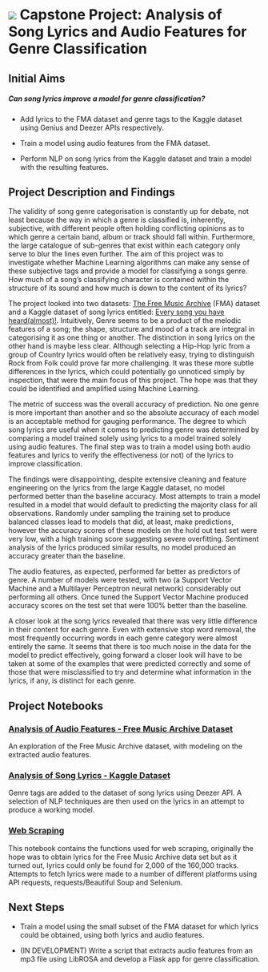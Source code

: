 # ![](https://ga-dash.s3.amazonaws.com/production/assets/logo-9f88ae6c9c3871690e33280fcf557f33.png) Capstone Project: Analysis of Song Lyrics and Audio Features for Genre Classification

## Initial Aims

##### Can song lyrics improve a model for genre classification?

- Add lyrics to the FMA dataset and genre tags to the Kaggle dataset using Genius and Deezer APIs respectively.


- Train a model using audio features from the FMA dataset.


- Perform NLP on song lyrics from the Kaggle dataset and train a model with the resulting features.


## Project Description and Findings
The validity of song genre categorisation is constantly up for debate, not least because the way in which a genre is classified is, inherently, subjective, with different people often holding conflicting opinions as to which genre a certain band, album or track should fall within. Furthermore, the large catalogue of sub-genres that exist within each category only serve to blur the lines even further. The aim of this project was to investigate whether Machine Learning algorithms can make any sense of these subjective tags and provide a model for classifying a songs genre. How much of a song’s classifying character is contained within the structure of its sound and how much is down to the content of its lyrics?

The project looked into two datasets: [The Free Music Archive](http://freemusicarchive.org/) (FMA) dataset and a Kaggle dataset of song lyrics entitled: [Every song you have heard(almost)!](https://www.kaggle.com/artimous/every-song-you-have-heard-almost/home). Intuitively, Genre seems to be a product of the melodic features of a song; the shape, structure and mood of a track are integral in categorising it as one thing or another. The distinction in song lyrics on the other hand is maybe less clear. Although selecting a Hip-Hop lyric from a group of Country lyrics would often be relatively easy, trying to distinguish Rock from Folk could prove far more challenging. It was these more subtle differences in the lyrics, which could potentially go unnoticed simply by inspection, that were the main focus of this project. The hope was that they could be identified and amplified using Machine Learning.

The metric of success was the overall accuracy of prediction. No one genre is more important than another and so the absolute accuracy of each model is an acceptable method for gauging performance. The degree to which song lyrics are useful when it comes to predicting genre was determined by comparing a model trained solely using lyrics to a model trained solely using audio features. The final step was to train a model using both audio features and lyrics to verify the effectiveness (or not) of the lyrics to improve classification.

The findings were disappointing, despite extensive cleaning and feature engineering on the lyrics from the large Kaggle dataset, no model performed better than the baseline accuracy. Most attempts to train a model resulted in a model that would default to predicting the majority class for all observations. Randomly under sampling the training set to produce balanced classes lead to models that did, at least, make predictions, however the accuracy scores of these models on the hold out test set were very low, with a high training score suggesting severe overfitting. Sentiment analysis of the lyrics produced similar results, no model produced an accuracy greater than the baseline.

The audio features, as expected, performed far better as predictors of genre. A number of models were tested, with two (a Support Vector Machine and a Multilayer Perceptron neural network) considerably out performing all others. Once tuned the Support Vector Machine produced accuracy scores on the test set that were 100% better than the baseline.

A closer look at the song lyrics revealed that there was very little difference in their content for each genre. Even with extensive stop word removal, the most frequently occurring words in each genre category were almost entirely the same. It seems that there is too much noise in the data for the model to predict effectively, going forward a closer look will have to be taken at some of the examples that were predicted correctly and some of those that were misclassified to try and determine what information in the lyrics, if any, is distinct for each genre.

## Project Notebooks
### [Analysis of Audio Features - Free Music Archive Dataset](./audio_feature_analysis.ipynb)

An exploration of the Free Music Archive dataset, with modeling on the extracted audio features.

### [Analysis of Song Lyrics - Kaggle Dataset](./lyric_analysis.ipynb)

Genre tags are added to the dataset of song lyrics using Deezer API. A selection of NLP techniques are then used on the lyrics in an attempt to produce a working model.

### [Web Scraping](./web_scraping.ipynb)

This notebook contains the functions used for web scraping, originally the hope was to obtain lyrics for the Free Music Archive data set but as it turned out, lyrics could only be found for 2,000 of the 160,000 tracks. Attempts to fetch lyrics were made to a number of different platforms using API requests, requests/Beautiful Soup and Selenium.

## Next Steps

- Train a model using the small subset of the FMA dataset for which lyrics could be obtained, using both lyrics and audio features.


- (IN DEVELOPMENT) Write a script that extracts audio features from an mp3 file using LibROSA and develop a Flask app for genre classification.
